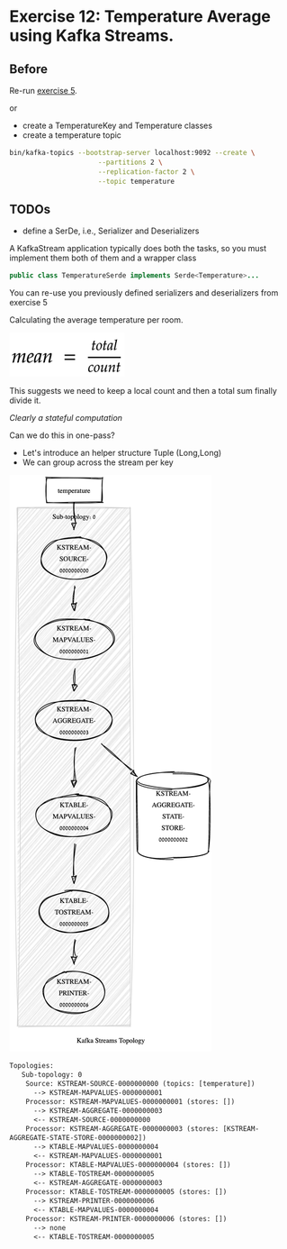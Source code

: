 # Exercise 12: Temperature Average using Kafka Streams.

## Before

Re-run [exercise 5](../../kafka/advanced/exercise6/Readme.md).

or

- create a TemperatureKey and Temperature classes
- create a temperature topic

```bash
bin/kafka-topics --bootstrap-server localhost:9092 --create \
                      --partitions 2 \
                      --replication-factor 2 \
                      --topic temperature
```

## TODOs

- define a SerDe, i.e., Serializer and Deserializers

A KafkaStream application typically does both the tasks, so you must implement them both
of them and a wrapper class 

```java
public class TemperatureSerde implements Serde<Temperature>...
```
You can re-use you previously defined serializers and deserializers from exercise 5


Calculating the average temperature per room.


![formula](./formula.png)

This suggests we need to keep a local 
count and then a total sum
finally divide it.

*Clearly a stateful computation*

Can we do this in one-pass?

- Let's introduce an helper structure Tuple (Long,Long)
- We can group across the stream per key

![topology](topology.png)
```
Topologies:
   Sub-topology: 0
    Source: KSTREAM-SOURCE-0000000000 (topics: [temperature])
      --> KSTREAM-MAPVALUES-0000000001
    Processor: KSTREAM-MAPVALUES-0000000001 (stores: [])
      --> KSTREAM-AGGREGATE-0000000003
      <-- KSTREAM-SOURCE-0000000000
    Processor: KSTREAM-AGGREGATE-0000000003 (stores: [KSTREAM-AGGREGATE-STATE-STORE-0000000002])
      --> KTABLE-MAPVALUES-0000000004
      <-- KSTREAM-MAPVALUES-0000000001
    Processor: KTABLE-MAPVALUES-0000000004 (stores: [])
      --> KTABLE-TOSTREAM-0000000005
      <-- KSTREAM-AGGREGATE-0000000003
    Processor: KTABLE-TOSTREAM-0000000005 (stores: [])
      --> KSTREAM-PRINTER-0000000006
      <-- KTABLE-MAPVALUES-0000000004
    Processor: KSTREAM-PRINTER-0000000006 (stores: [])
      --> none
      <-- KTABLE-TOSTREAM-0000000005
```